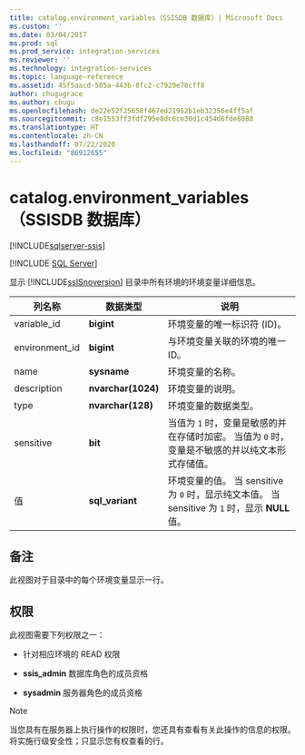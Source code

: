 ```yaml
---
title: catalog.environment_variables（SSISDB 数据库）| Microsoft Docs
ms.custom: ''
ms.date: 03/04/2017
ms.prod: sql
ms.prod_service: integration-services
ms.reviewer: ''
ms.technology: integration-services
ms.topic: language-reference
ms.assetid: 45f5aacd-505a-443b-8fc2-c7929e78cff8
author: chugugrace
ms.author: chugu
ms.openlocfilehash: de22e52f25658f467ed21952b1eb32356e4ff5af
ms.sourcegitcommit: c8e1553ff3fdf295e8dc6ce30d1c454d6fde8088
ms.translationtype: HT
ms.contentlocale: zh-CN
ms.lasthandoff: 07/22/2020
ms.locfileid: "86912655"
---
```

# <a name="catalogenvironment_variables-ssisdb-database"></a>catalog.environment_variables（SSISDB 数据库）

[!INCLUDE[sqlserver-ssis](../../includes/applies-to-version/sqlserver-ssis.md)]


[!INCLUDE [SQL Server](../../includes/applies-to-version/sqlserver.md)]

  显示 [!INCLUDE[ssISnoversion](../../includes/ssisnoversion-md.md)] 目录中所有环境的环境变量详细信息。  
  
|列名称|数据类型|说明|  
|-----------------|---------------|-----------------|  
|variable_id|**bigint**|环境变量的唯一标识符 (ID)。|  
|environment_id|**bigint**|与环境变量关联的环境的唯一 ID。|  
|name|**sysname**|环境变量的名称。|  
|description|**nvarchar(1024)**|环境变量的说明。|  
|type|**nvarchar(128)**|环境变量的数据类型。|  
|sensitive|**bit**|当值为 `1` 时，变量是敏感的并在存储时加密。 当值为 `0` 时，变量是不敏感的并以纯文本形式存储值。|  
|值|**sql_variant**|环境变量的值。 当 sensitive 为 `0` 时，显示纯文本值。 当 sensitive 为 `1` 时，显示 **NULL** 值。|  
  
## <a name="remarks"></a>备注  
 此视图对于目录中的每个环境变量显示一行。  
  
## <a name="permissions"></a>权限  
 此视图需要下列权限之一：  
  
-   针对相应环境的 READ 权限  
  
-   **ssis_admin** 数据库角色的成员资格  
  
-   **sysadmin** 服务器角色的成员资格  
  
> [!NOTE]  
>  当您具有在服务器上执行操作的权限时，您还具有查看有关此操作的信息的权限。 将实施行级安全性；只显示您有权查看的行。  
  
  
